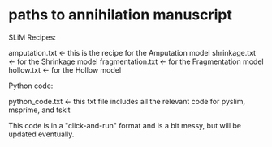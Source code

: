 # paths to annihilation manuscript

SLiM Recipes:

amputation.txt <- this is the recipe for the Amputation model
shrinkage.txt <- for the Shrinkage model
fragmentation.txt <- for the Fragmentation model
hollow.txt <- for the Hollow model

Python code:

python_code.txt <- this txt file includes all the relevant code for pyslim, msprime, and tskit

This code is in a "click-and-run" format and is a bit messy, but will be updated eventually. 
